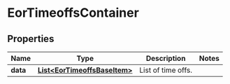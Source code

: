 

# EorTimeoffsContainer


## Properties

| Name | Type | Description | Notes |
|------------ | ------------- | ------------- | -------------|
|**data** | [**List&lt;EorTimeoffsBaseItem&gt;**](EorTimeoffsBaseItem.md) | List of time offs. |  |



